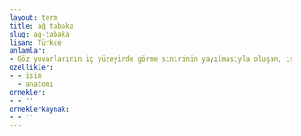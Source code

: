 ```yaml
---
layout: term
title: ağ tabaka
slug: ag-tabaka
lisan: Türkçe
anlamlar:
- Göz yuvarlarının iç yüzeyinde görme sinirinin yayılmasıyla oluşan, ışığa duyarlı, ağımsı bölüm; retina
ozellikler:
- - isim
  - anatomi
ornekler:
- - ''
orneklerkaynak:
- - ''
---
```

